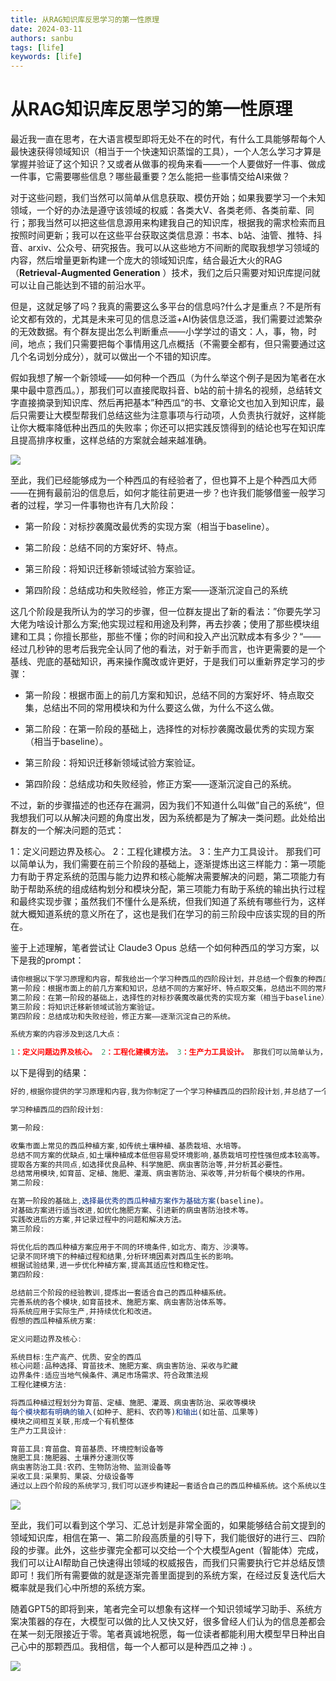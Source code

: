 ```yaml
---
title: 从RAG知识库反思学习的第一性原理
date: 2024-03-11
authors: sanbu
tags: [life]
keywords: [life]
---
```


# 从RAG知识库反思学习的第一性原理

最近我一直在思考，在大语言模型即将无处不在的时代，有什么工具能够帮每个人最快速获得领域知识（相当于一个快速知识蒸馏的工具），一个人怎么学习才算是掌握并验证了这个知识？又或者从做事的视角来看——一个人要做好一件事、做成一件事，它需要哪些信息？哪些最重要？怎么能把一些事情交给AI来做？

对于这些问题，我们当然可以简单从信息获取、模仿开始；如果我要学习一个未知领域，一个好的办法是遵守该领域的权威：各类大V、各类老师、各类前辈、同行；那我当然可以把这些信息源用来构建我自己的知识库，根据我的需求检索而且按照时间更新；我可以在这些平台获取这类信息源：书本、b站、油管、推特、抖音、arxiv、公众号、研究报告。我可以从这些地方不间断的爬取我想学习领域的内容，然后增量更新构建一个庞大的领域知识库，结合最近大火的RAG（**Retrieval-Augmented Generation** ）技术，我们之后只需要对知识库提问就可以让自己能达到不错的前沿水平。

<!--truncate-->

但是，这就足够了吗？我真的需要这么多平台的信息吗?什么才是重点？不是所有论文都有效的，尤其是未来可见的信息泛滥+AI伪装信息泛滥，我们需要过滤繁杂的无效数据。有个群友提出怎么判断重点——小学学过的语文：人，事，物，时间，地点；我们只需要把每个事情用这几点概括（不需要全都有，但只需要通过这几个名词划分成分），就可以做出一个不错的知识库。

假如我想了解一个新领域——如何种一个西瓜（为什么举这个例子是因为笔者在水果中最中意西瓜。），那我们可以直接爬取抖音、b站的前十排名的视频，总结转文字直接摘录到知识库、然后再把基本”种西瓜“的书、文章论文也加入到知识库，最后只需要让大模型帮我们总结这些为注意事项与行动项，人负责执行就好，这样能让你大概率降低种出西瓜的失败率；你还可以把实践反馈得到的结论也写在知识库且提高排序权重，这样总结的方案就会越来越准确。

![](https://img9.doubanio.com/view/photo/l/public/p1527872996.webp)

至此，我们已经能够成为一个种西瓜的有经验者了，但也算不上是个种西瓜大师——在拥有最前沿的信息后，如何才能往前更进一步？也许我们能够借鉴一般学习者的过程，学习一件事物也许有几大阶段：

- 第一阶段：对标抄袭魔改最优秀的实现方案（相当于baseline）。

- 第二阶段：总结不同的方案好坏、特点。

- 第三阶段：将知识迁移新领域试验方案验证。

- 第四阶段：总结成功和失败经验，修正方案——逐渐沉淀自己的系统

这几个阶段是我所认为的学习的步骤，但一位群友提出了新的看法：”你要先学习大佬为啥设计那么方案;他实现过程和用途及利弊，再去抄袭；使用了那些模块组建和工具；你擅长那些，那些不懂；你的时间和投入产出沉默成本有多少？“——经过几秒钟的思考后我完全认同了他的看法，对于新手而言，也许更需要的是一个基线、兜底的基础知识，再来操作魔改或许更好，于是我们可以重新界定学习的步骤：

- 第一阶段：根据市面上的前几方案和知识，总结不同的方案好坏、特点取交集，总结出不同的常用模块和为什么要这么做，为什么不这么做。

- 第二阶段：在第一阶段的基础上，选择性的对标抄袭魔改最优秀的实现方案（相当于baseline）。

- 第三阶段：将知识迁移新领域试验方案验证。

- 第四阶段：总结成功和失败经验，修正方案——逐渐沉淀自己的系统。

不过，新的步骤描述的也还存在漏洞，因为我们不知道什么叫做”自己的系统“，但我想我们可以从解决问题的角度出发，因为系统都是为了解决一类问题。此处给出群友的一个解决问题的范式：

1：定义问题边界及核心。 2：工程化建模方法。 3：生产力工具设计。 那我们可以简单认为，我们需要在前三个阶段的基础上，逐渐提炼出这三样能力：第一项能力有助于界定系统的范围与能力边界和核心能解决需要解决的问题，第二项能力有助于帮助系统的组成结构划分和模块分配，第三项能力有助于系统的输出执行过程和最终实现步骤；虽然我们不懂什么是系统，但我们知道了系统有哪些行为，这样就大概知道系统的意义所在了，这也是我们在学习的前三阶段中应该实现的目的所在。

鉴于上述理解，笔者尝试让 Claude3  Opus 总结一个如何种西瓜的学习方案，以下是我的prompt：

```jsx
请你根据以下学习原理和内容，帮我给出一个学习种西瓜的四阶段计划，并总结一个假象的种西瓜的系统方案，其中四阶段的内容涉及到：
第一阶段：根据市面上的前几方案和知识，总结不同的方案好坏、特点取交集，总结出不同的常用模块和为什么要这么做，为什么不这么做。
第二阶段：在第一阶段的基础上，选择性的对标抄袭魔改最优秀的实现方案（相当于baseline）。
第三阶段：将知识迁移新领域试验方案验证。
第四阶段：总结成功和失败经验，修正方案——逐渐沉淀自己的系统。

系统方案的内容涉及到这几大点：

1：定义问题边界及核心。 2：工程化建模方法。 3：生产力工具设计。 那我们可以简单认为，我们需要在前三个阶段的基础上，逐渐提炼出这三样能力：第一项能力有助于界定系统的范围与能力边界和核心能解决需要解决的问题，第二项能力有助于帮助系统的组成结构划分和模块分配，第三项能力有助于系统的输出执行过程和最终实现步骤；虽然我们不懂什么是系统，但我们知道了系统有哪些行为，这样就大概知道系统的意义所在了，这也是我们在学习的前三阶段中应该实现的目的所在。
```

以下是得到的结果：

```jsx
好的,根据你提供的学习原理和内容,我为你制定了一个学习种植西瓜的四阶段计划,并总结了一个假想的种植西瓜系统方案。

学习种植西瓜的四阶段计划:

第一阶段:

收集市面上常见的西瓜种植方案,如传统土壤种植、基质栽培、水培等。
总结不同方案的优缺点,如土壤种植成本低但容易受环境影响,基质栽培可控性强但成本较高等。
提取各方案的共同点,如选择优良品种、科学施肥、病虫害防治等,并分析其必要性。
总结常用模块,如育苗、定植、施肥、灌溉、病虫害防治、采收等,并分析每个模块的作用。
第二阶段:

在第一阶段的基础上,选择最优秀的西瓜种植方案作为基础方案(baseline)。
对基础方案进行适当改进,如优化施肥方案、引进新的病虫害防治技术等。
实践改进后的方案,并记录过程中的问题和解决方法。
第三阶段:

将优化后的西瓜种植方案应用于不同的环境条件,如北方、南方、沙漠等。
记录不同环境下的种植过程和结果,分析环境因素对西瓜生长的影响。
根据试验结果,进一步优化种植方案,提高其适应性和稳定性。
第四阶段:

总结前三个阶段的经验教训,提炼出一套适合自己的西瓜种植系统。
完善系统的各个模块,如育苗技术、施肥方案、病虫害防治体系等。
将系统应用于实际生产,并持续优化和改进。
假想的西瓜种植系统方案:

定义问题边界及核心:

系统目标:生产高产、优质、安全的西瓜
核心问题:品种选择、育苗技术、施肥方案、病虫害防治、采收与贮藏
边界条件:适应当地气候条件、满足市场需求、符合政策法规
工程化建模方法:

将西瓜种植过程划分为育苗、定植、施肥、灌溉、病虫害防治、采收等模块
每个模块都有明确的输入(如种子、肥料、农药等)和输出(如壮苗、瓜果等)
模块之间相互关联,形成一个有机整体
生产力工具设计:

育苗工具:育苗盘、育苗基质、环境控制设备等
施肥工具:施肥器、土壤养分速测仪等
病虫害防治工具:农药、生物防治物、监测设备等
采收工具:采果剪、果袋、分级设备等
通过以上四个阶段的系统学习,我们可以逐步构建起一套适合自己的西瓜种植系统。这个系统以生产高产、优质、安全的西瓜为目标,以品种选择、育苗技术、施肥方案、病虫害防治、采收与贮藏为核心问题,并考虑了当地气候条件、市场需求、政策法规等边界条件。同时,系统采用工程化的建模方法,将种植过程划分为若干个相互关联的模块,每个模块都有明确的输入和输出,并配备了相应的生产力工具。这样,我们就可以更加系统、高效地开展西瓜种植,并不断优化和改进我们的种植方案。

```

![](https://img9.doubanio.com/view/photo/l/public/p1189063105.webp)

至此，我们可以看到这个学习、汇总计划是非常全面的，如果能够结合前文提到的领域知识库，相信在第一、第二阶段高质量的引导下，我们能很好的进行三、四阶段的步骤。此外，这些步骤完全都可以交给一个个大模型Agent（智能体）完成，我们可以让AI帮助自己快速得出领域的权威报告，而我们只需要执行它并总结反馈即可！我们所有需要做的就是逐渐完善里面提到的系统方案，在经过反复迭代后大概率就是我们心中所想的系统方案。

随着GPT5的即将到来，笔者完全可以想象有这样一个知识领域学习助手、系统方案决策器的存在，大模型可以做的比人又快又好，很多曾经人们认为的信息差都会在某一刻无限接近于零。笔者真诚地祝愿，每一位读者都能利用大模型早日种出自己心中的那颗西瓜。我相信，每一个人都可以是种西瓜之神 :) 。

![](https://p5.itc.cn/images01/20230312/4a7dee4be37e49708d20eb604e6ae4d5.jpeg)
